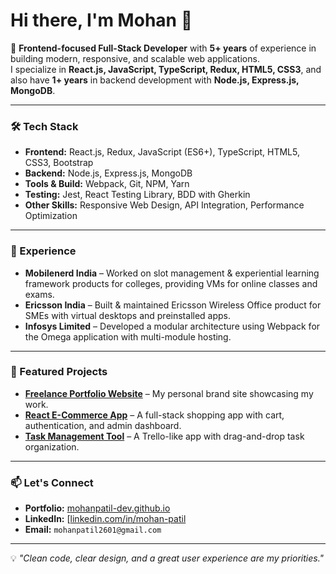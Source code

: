 # Hi there, I'm Mohan 👋

🚀 **Frontend-focused Full-Stack Developer** with **5+ years** of experience in building modern, responsive, and scalable web applications.  
I specialize in **React.js, JavaScript, TypeScript, Redux, HTML5, CSS3**, and also have **1+ years** in backend development with **Node.js, Express.js, MongoDB**.

---

### 🛠 Tech Stack
- **Frontend:** React.js, Redux, JavaScript (ES6+), TypeScript, HTML5, CSS3, Bootstrap
- **Backend:** Node.js, Express.js, MongoDB
- **Tools & Build:** Webpack, Git, NPM, Yarn
- **Testing:** Jest, React Testing Library, BDD with Gherkin
- **Other Skills:** Responsive Web Design, API Integration, Performance Optimization

---

### 💼 Experience
- **Mobilenerd India** – Worked on slot management & experiential learning framework products for colleges, providing VMs for online classes and exams.
- **Ericsson India** – Built & maintained Ericsson Wireless Office product for SMEs with virtual desktops and preinstalled apps.
- **Infosys Limited** – Developed a modular architecture using Webpack for the Omega application with multi-module hosting.

---

### 📌 Featured Projects
- **[Freelance Portfolio Website](https://mohanpatil-dev.github.io)** – My personal brand site showcasing my work.
- **[React E-Commerce App](#)** – A full-stack shopping app with cart, authentication, and admin dashboard.
- **[Task Management Tool](#)** – A Trello-like app with drag-and-drop task organization.

---

### 📫 Let's Connect
- **Portfolio:** [mohanpatil-dev.github.io](https://mohanpatil-dev.github.io)
- **LinkedIn:** [[linkedin.com/in/mohan-patil](https://www.linkedin.com/in/mohan-patil-183b2210a)
- **Email:** `mohanpatil2601@gmail.com`

---

💡 *"Clean code, clear design, and a great user experience are my priorities."*
